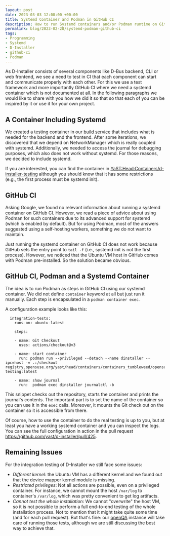 ```yaml
---
layout: post
date: 2023-03-03 12:00:00 +00:00
title: Systemd Container and Podman in GitHub CI
description: How to run Systemd containers and/or Podman runtime on GitHub CI
permalink: blog/2023-02-28/systemd-podman-github-ci
tags:
- Programming
- Systemd
- D-Installer
- github-ci
- Podman
---
```


As D-Installer consists of several components like D-Bus backend, CLI or web frontend,
we see a need to test in CI that each component can start and communicate properly
with each other. For this we use a test framework and more importantly
GitHub CI where we need a systemd container which is not documented at all.
In the following paragraphs we would like to share with you how we did it so that
so that each of you can be inspired by it or use it for your own project.

## A Container Including Systemd

We created a testing container in our [build service](https://build.opensuse.org/) that
includes what is needed for the backend and the frontend. After some iterations, we
discovered that we depend on NetworkManager which is really coupled with systemd.
Additionally, we needed to access the journal for debugging purposes, which also does not
work without systemd. For those reasons, we decided to include systemd.

If you are interested, you can find the container in
[YaST:Head:Containers/d-installer-testing](https://build.opensuse.org/package/show/YaST:Head:Containers/d-installer-testing)
although you should know that it has some restrictions (e.g., the first process must be
systemd init).

## GitHub CI

Asking Google, we found no relevant information about running a systemd container on
GitHub CI. However, we read a piece of advice about using Podman for such containers due
to its advanced support for systemd (which is enabled by default). But for using Podman,
most of the answers suggested using a self-hosting workers, something we do not want to
maintain.

Just running the systemd container on GitHub CI does not work because GitHub sets the
entry point to `tail -f` (i.e., systemd init is not the first process). However, we
noticed that the Ubuntu VM host in GitHub comes with Podman pre-installed. So the solution
became obvious.

## GitHub CI, Podman and a Systemd Container

The idea is to run Podman as steps in GitHub CI using our systemd container. We did
not define `container`  keyword at all but just run it manually. Each step is encapsulated
in a `podman container exec`.

A configuration example looks like this:

```
  integration-tests:
    runs-on: ubuntu-latest

    steps:

    - name: Git Checkout
      uses: actions/checkout@v3

    - name: start container
      run: podman run --privileged --detach --name dinstaller --ipc=host -v .:/checkout registry.opensuse.org/yast/head/containers/containers_tumbleweed/opensuse/dinstaller-testing:latest

    - name: show journal
      run:  podman exec dinstaller journalctl -b
```

This snippet checks out the repository, starts the container and prints the journal's
contents. The important part is to set the name of the container so you can use it in the
`exec` calls. Moreover, it mounts the Git check out on the container so it is accessible
from there.

Of course, how to use the container to do the real testing is up to you, but at least you
have a working systemd container and you can inspect the logs. You can see the full
configuration in action in the pull request https://github.com/yast/d-installer/pull/425.

## Remaining Issues

For the integration testing of D-Installer we still face some issues:

* *Different kernel*: the Ubuntu VM has a different kernel and we found out that the
  device mapper kernel module is missing.
* *Restricted privileges*: Not all actions are possible, even on a privileged container.
  For instance, we cannot mount the host `/var/log` to container's `/var/log`, which was
  pretty convenient to get log artifacts.
* *Cannot test the whole installation*: We cannot "overwrite" the host VM, so it is not
  possible to perform a full end-to-end testing of the whole installation process. Not to
  mention that it might take quite some time (and for each pull request). But that's fine:
  our [openQA](http://open.qa/) instance will take care of running those tests, although
  we are still discussing the best way to achieve that.
